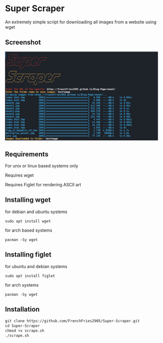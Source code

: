 # Super Scraper

An extremely simple script for downloading all images from a website using wget

## Screenshot
<img src="https://github.com/FrenchFries2905/Super-Scraper/blob/master/example.png"></img>

## Requirements
 For unix or linux based systems only

 Requires wget 

 
 Requires Figlet for rendering ASCII art

 
 ## Installing wget
 for debian and ubuntu systems
 ```
sudo apt install wget
```
for arch based systems
```
pacman -Sy wget
```

 
 ## Installing figlet
 for ubuntu and debian systems
 ```
 sudo apt install figlet
 ```
 for arch systems
 ```
 pacman -Sy wget
```

 ## Installation 
 ```
git clone https://github.com/FrenchFries2905/Super-Scraper.git
cd Super-Scraper
chmod +x scrape.sh
./scrape.sh
```

